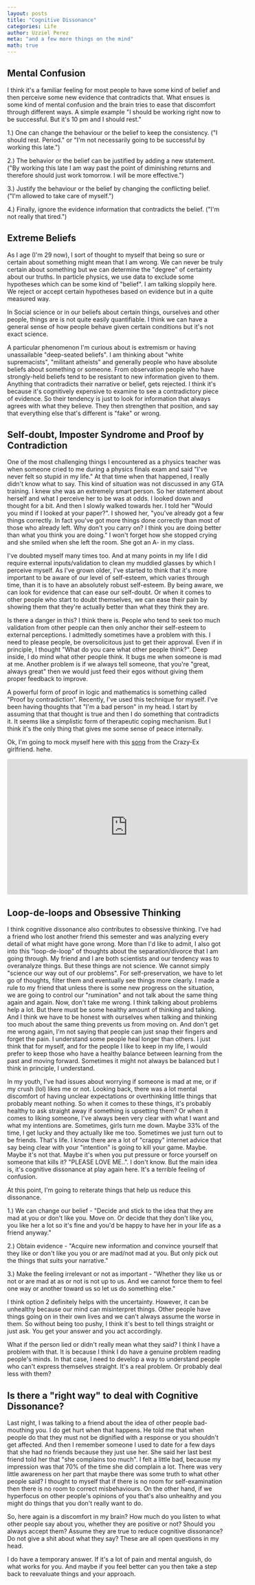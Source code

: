 ```yaml
---
layout: posts
title: "Cognitive Dissonance"
categories: Life
author: Uzziel Perez
meta: "and a few more things on the mind"
math: true
---
```


## Mental Confusion

I think it's a familiar feeling for most people to have some kind of belief and then perceive some new evidence that contradicts that. What ensues is some kind of mental confusion and the brain tries to ease that discomfort through different ways. A simple example "I should be working right now to be successful. But it's 10 pm and I should rest."

1.) One can change the behaviour or the belief to keep the consistency. ("I should rest. Period." or "I'm not necessarily going to be successful by working this late.")

2.) The behavior or the belief can be justified by adding a new statement. ("By working this late I am way past the point of diminishing returns and therefore should just work tomorrow. I will be more effective.")

3.) Justify the behaviour or the belief by changing the conflicting belief. ("I'm allowed to take care of myself.")

4.) Finally, ignore the evidence information that contradicts the belief. ("I'm not really that tired.")

## Extreme Beliefs

As I age (I'm 29 now), I sort of thought to myself that being so sure or certain about something might mean that I am wrong. We can never be truly certain about something but we can determine the "degree" of certainty about our truths. In particle physics, we use data to exclude some hypotheses which can be some kind of "belief". I am talking sloppily here. We reject or accept certain hypotheses based on evidence but in a quite measured way.

In Social science or in our beliefs about certain things, ourselves and other people, things are is not quite easily quantifiable. I think we can have a general sense of how people behave given certain conditions but it's not exact science.

A particular phenomenon I'm curious about is extremism or having unassailable "deep-seated beliefs". I am thinking about "white supremacists", "militant atheists" and generally people who have absolute beliefs about something or someone. From observation people who have strongly-held beliefs tend to be resistant to new information given to them. Anything that contradicts their narrative or belief, gets rejected. I think it's because it's cognitively expensive to examine to see a contradictory piece of evidence. So their tendency is just to look for information that always agrees with what they believe. They then strengthen that position, and say that everything else that's different is "fake" or wrong.

## Self-doubt, Imposter Syndrome and Proof by Contradiction

One of the most challenging things I encountered as a physics teacher was when someone cried to me during a physics finals exam and said "I've never felt so stupid in my life." At that time when that happened, I really didn't know what to say. This kind of situation was not discussed in any GTA training. I knew she was an extremely smart person. So her statement about herself and what I perceive her to be was at odds. I looked down and thought for a bit. And then I slowly walked towards her. I told her "Would you mind if I looked at your paper?". I showed her, "you've already got a few things correctly. In fact you've got more things done correctly than most of those who already left. Why don't you carry on? I think you are doing better than what you think you are doing."  I won't forget how she stopped crying and she smiled when she left the room. She got an A- in my class.

I've doubted myself many times too. And at many points in my life I did require external inputs/validation to clean my muddied glasses by which I perceive myself. As I've grown older, I've started to think that it's more important to be aware of our level of self-esteem, which varies through time, than it is to have an absolutely robust self-esteem. By being aware, we can look for evidence that can ease our self-doubt. Or when it comes to other people who start to doubt themselves, we can ease their pain by showing them that they're actually better than what they think they are.

Is there a danger in this? I think there is. People who tend to seek too much validation from other people can then only anchor their self-esteem to external perceptions. I admittedly sometimes have a problem with this. I need to please people, be oversolicitous just to get their approval. Even if in principle, I thought "What do you care what other people think?". Deep inside, I do mind what other people think. It bugs me when someone is mad at me. Another problem is if we always tell someone, that you're "great, always great" then we would just feed their egos without giving them proper feedback to improve.

A powerful form of proof in logic and mathematics is something called "Proof by contradiction". Recently, I've used this technique for myself. I've been having thoughts that "I'm a bad person" in my head. I start by assuming that that thought is true and then I do something that contradicts it. It seems like a simplistic form of therapeutic coping mechanism. But I think it's the only thing that gives me some sense of peace internally.

Ok, I'm going to mock myself here with this [song](https://www.youtube.com/watch?v=O4hh1YhDfbA) from the Crazy-Ex girlfriend. hehe.

<iframe width="560" height="315" src="https://www.youtube.com/watch?v=O4hh1YhDfbA" frameborder="0" allow="autoplay; encrypted-media" allowfullscreen></iframe>

## Loop-de-loops and Obsessive Thinking

I think cognitive dissonance also contributes to obsessive thinking. I've had a friend who lost another friend this semester and was analyzing every detail of what might have gone wrong. More than I'd like to admit, I also got into this "loop-de-loop" of thoughts about the separation/divorce that I am going through. My friend and I are both scientists and our tendency was to overanalyze things. But these things are not science. We cannot simply "science our way out of our problems". For self-preservation, we have to let go of thoughts, filter them and eventually see things more clearly. I made a rule to my friend that unless there is some new progress on the situation, we are going to control our "rumination" and not talk about the same thing again and again. Now, don't take me wrong. I think talking about problems help a lot. But there must be some healthy amount of thinking and talking. And I think we have to be honest with ourselves when talking and thinking too much about the same thing prevents us from moving on. And don't get me wrong again, I'm not saying that people can just snap their fingers and forget the pain. I understand some people heal longer than others. I just think that for myself, and for the people I like to keep in my life, I would prefer to keep those who have a healthy balance between learning from the past and moving forward. Sometimes it might not always be balanced but I think in principle, I understand.

In my youth, I've had issues about worrying if someone is mad at me, or if my crush (lol) likes me or not. Looking back, there was a lot mental discomfort of having unclear expectations or overthinking little things that probably meant nothing. So when it comes to these things, it's probably healthy to ask straight away if something is upsetting them? Or when it comes to liking someone, I've always been very clear with what I want and what my intentions are. Sometimes, girls turn me down. Maybe 33% of the time, I get lucky and they actually like me too. Sometimes we just turn out to be friends. That's life. I know there are a lot of "crappy" internet advice that say being clear with your "intention" is going to kill your game. Maybe. Maybe it's not that. Maybe it's when you put pressure or force yourself on someone that kills it? "PLEASE LOVE ME..". I don't know. But the main idea is, it's cognitive dissonance at play again here. It's a terrible feeling of confusion.

At this point, I'm going to reiterate things that help us reduce this dissonance.

1.) We can change our belief - "Decide and stick to the idea that they are mad at you or don't like you. Move on. Or decide that they don't like you, you like her a lot so it's fine and you'd be happy to have her in your life as a friend anyway."

2.) Obtain evidence - "Acquire new information and convince yourself that they like or don't like you you or are mad/not mad at you. But only pick out the things that suits your narrative."

3.) Make the feeling irrelevant or not as important - "Whether they like us or not or are mad at as or not is not up to us. And we cannot force them to feel one way or another toward us so let us do something else."

I think option 2 definitely helps with the uncertainty. However, it can be unhealthy because our mind can misinterpret things. Other people have things going on in their own lives and we can't always assume the worse in them. So without being too pushy, I think it's best to tell things straight or just ask. You get your answer and you act accordingly.

What if the person lied or didn't really mean what they said? I think I have a problem with that. It is because I think I do have a genuine problem reading people's minds. In that case, I need to develop a way to understand people who can't express themselves straight. It's a real problem. Or probably deal less with them?

## Is there a "right way" to deal with Cognitive Dissonance?

Last night, I was talking to a friend about the idea of other people bad-mouthing you. I do get hurt when that happens. He told me that when people do that they must not be dignified with a response or you shouldn't get affected. And then I remember someone I used to date for a few days that she had no friends because they just use her. She said her last best friend told her that "she complains too much". I felt a little bad, because my impression was that 70% of the time she did complain a lot. There was very little awareness on her part that maybe there was some truth to what other people said? I thought to myself that if there is no room for self-examination then there is no room to correct misbehaviours. On the other hand, if we hyperfocus on other people's opinions of you that's also unhealthy and you might do things that you don't really want to do.

So, here again is a discomfort in my brain? How much do you listen to what other people say about you, whether they are positive or not? Should you always accept them? Assume they are true to reduce cognitive dissonance? Do not give a shit about what they say? These are all open questions in my head.

I do have a temporary answer. If it's a lot of pain and mental anguish, do what works for you. And maybe if you feel better can you then take a step back to reevaluate things and your approach.

